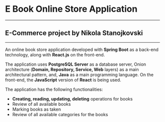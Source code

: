 # E Book Online Store Application
-----------------------------------------------------------------------------------
## E-Commerce project by Nikola Stanojkovski
-----------------------------------------------------------------------------------

An online book store application developed with <b>Spring Boot</b> as a back-end technology, along with <b>React.js</b> on the front-end.
<br />

The application uses <b>PostgreSQL Server</b> as a database server, Onion architecture (<b>Domain, Repository, Service, Web</b> layers) as a main architectural pattern, and, <b>Java</b> as a main programming language. On the front-end, the <b>JavaScript</b> version of <b>React</b> is being used.
<br />

The application has the following functionalities:
- <b>Creating, reading, updating, deleting</b> operations for books
- Review of all available books
- Marking books as taken
- Review of all available categories for the books
